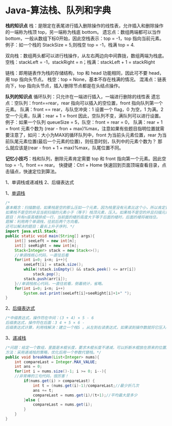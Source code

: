 # Java-算法栈、队列和字典

**栈的知识点**
栈：是限定在表尾进行插入删除操作的线性表，允许插入和删除操作的一端称为栈顶 top，另一端称为栈底 bottom。
遗忘点：数组两端都可以当作 bottom，一般从数组下标0开始，因此空栈表示：top = -1，top 指向当前元素。例子：如一个栈的 StackSize = 5,则栈空 top = -1，栈满 top = 4.

双向栈：数组两头都可以进行栈操作，从左右两边向中间靠拢，数组两端为栈底。
空栈：stackLeft = -1，stackRight = n；栈满：stackLeft + 1 = stackRight

链栈：即用链表作为栈的存储结构，top 和 head 功能相同，因此可不要 head，用 top 指向头节点。
栈空：top = None，基本不存在栈满的情况。
混淆点：链表向下，top 指向头节点，插入/删除节点都是在头结点操作。

**队列的知识点**
循环队列：只允许在一端进行插入，一端进行删除的线性表
遗忘点：空队列：front==rear，rear 指向可以插入的空位置，front 指向队列第一个元素。
队满：front == rear，与队空冲突：1 设置一个 flag，0 为空，1 为满。2 空一个元素，队满：rear + 1 = front
因此，空队列不变，满队列可以进行设置。
例子：如果一个队列 queueSize = 5，队空：front = rear = 0， 队满：rear + 1 = front
元素个数为 (rear - fron + max)%max，注意如果有些题目指明位置就需要注意了，如问：大小为MAX的循环队列中，front 为当前头元素位置，rear 为当前队尾元素位置(最后一个元素的位置)，则任意时刻，队列中的元素个数为？ 那么就应该是(rear - fron + 1 + max)%max，队尾位置不同。

**记忆小技巧**：栈和队列，删除元素肯定需要 top 和 front 指向第一个元素。因此空 top = -1，front == rear。
快捷键：Ctrl + Home 快速回到页面顶端查看目录，点击锚点，快速定位到算法。

1、单调栈或递减栈
2、后缀表达式



1、<a href="#单调栈">单调栈</a>
<a name="单调栈"></a>

```java
/*
基本概念：扫描数组，如果栈是空的那么压如一个元素，因为栈里没有元素比这个小，所以肯定要放在最底下。
如果栈不是空的并且当前扫描的元素小于（等于）栈顶元素，压入。如果栈不是空的并且扫描元素大于栈顶元素，我们要在不断弹出元素直至栈顶元素大于当前元素，或者空栈把新元素放入。
题目：共有n座高楼排成一行，当前面的楼的高度大于等于后面的楼时，后面的楼将被挡住。
题解：利用两个单调栈，往前后两个方向看。
还可以解决的题目：最长上升子序列、*/
import java.util.Stack;
public static void main(String[] args){
    int[] seeLeft = new int[n];
    int[] seeRight = new int[n];
    Stack<Integer> stack = new Stack<>();
    //单调栈核心代码，一直往后看
    for(int i=0; i<n; i++){
        seeLeft[i] = stack.size();
        while(!stack.isEmpty() && stack.peek() <= arr[i])
            stack.pop();
        stack.push(arr[i]);
    }//单调栈核心代码，一直往前看，倒着统计，省略。
    for(int i=0; i<n; i++)
        System.out.print(seeLeft[i]+seeRight[i]+1+" ");
}

```

2、<a href="#后缀表达式">后缀表达式</a>
<a name="后缀表达式"></a>
```java
/*中缀表达式，操作符在中间：(3 + 4) × 5 - 6
后缀表达式，操作符在后面：3 4 + 5 × 6 -
后缀表达式计算，利用栈解决：建立一个栈S 。从左到右读表达式，如果读到操作数就将它压入栈S中，如果读到 n 元运算符(即需要参数个数为 n 的运算符)则取出由栈顶向下的 n 项按操作符运算，再将运算的结果代替原栈顶的 n 项，压入栈S中 。如果后缀表达式未读完，则重复上面过程，最后输出栈顶的数值则为结束。*/
```

3、<a href="#递减栈">递减栈</a>
<a name="递减栈"></a>
```java
/*问题：给定一个数组，里面是木棍长度，要求木棍长度不递减，可以折断木棍放在原来的位置。求最少的折断次数。
方法：采用递减栈的策略，优化后用一个参数代替栈。*/
public void breakNum(List<Integer> nums){
    int compareLast = Integer.MAX_VALUE;
    int ans = 0;
    for(int i = nums.size()-1; i >= 0; i--){
    //非常棒的三句代码，很厉害！
        if(nums.get(i) > compareLast) {
            int t = (nums.get(i)-1)/compareLast;//最少折几次
            ans += t;
            compareLast = nums.get(i)/(t+1);//平均最大是多少
        }else {
            compareLast = nums.get(i);
        }
    }
}
```

<a name=""></a>
```java


```

<a name=""></a>
```java

```

<a name=""></a>
```java


```

<a name=""></a>
```java

```






